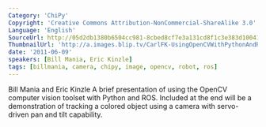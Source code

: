 ```yaml
---
Category: 'ChiPy'
Copyright: 'Creative Commons Attribution-NonCommercial-ShareAlike 3.0'
Language: 'English'
SourceUrl: http://05d2db1380b6504cc981-8cbed8cf7e3a131cd8f1c3e383d10041.r93.cf2.rackcdn.com/chipy/564_using-opencv-with-python-and-ros.m4v
ThumbnailUrl: 'http://a.images.blip.tv/CarlFK-UsingOpenCVWithPythonAndROS709.png'
date: '2011-06-09'
speakers: [Bill Mania, Eric Kinzle]
tags: [billmania, camera, chipy, image, opencv, robot, ros]
---
```

Bill Mania and Eric Kinzle A brief presentation of using the OpenCV computer
vision toolset with Python and ROS. Included at the end will be a
demonstration of tracking a colored object using a camera with servo-driven
pan and tilt capability.

